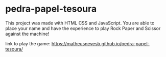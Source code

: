 # pedra-papel-tesoura
This project was made with HTML CSS and JavaScript. You are able to place your name and have the experience to play Rock Paper and Scissor against the machine! 

link to play the game: https://matheusnevesb.github.io/pedra-papel-tesoura/

